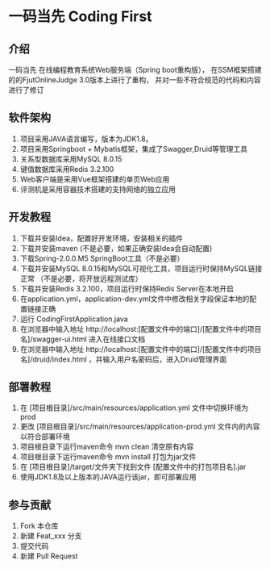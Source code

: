 # 一码当先 Coding First 

## 介绍

一码当先 在线编程教育系统Web服务端（Spring boot重构版），
在SSM框架搭建的的FjutOnlineJudge 3.0版本上进行了重构，
并对一些不符合规范的代码和内容进行了修订

## 软件架构

1. 项目采用JAVA语言编写，版本为JDK1.8。
2. 项目采用Springboot + Mybatis框架，集成了Swagger,Druid等管理工具
3. 关系型数据库采用MySQL 8.0.15
4. 键值数据库采用Redis 3.2.100
5. Web客户端是采用Vue框架搭建的单页Web应用
6. 评测机是采用容器技术搭建的支持网络的独立应用

## 开发教程

1. 下载并安装Idea，配置好开发环境，安装相关的插件
2. 下载并安装maven (不是必要，如果正确安装Idea会自动配置)
3. 下载Spring-2.0.0.M5 SpringBoot工具（不是必要）
4. 下载并安装MySQL 8.0.15和MySQL可视化工具，项目运行时保持MySQL链接正常 （不是必要，将开放远程测试库）
5. 下载并安装Redis 3.2.100，项目运行时保持Redis Server在本地开启
6. 在application.yml，application-dev.yml文件中修改相关字段保证本地的配置链接正确
7. 运行 CodingFirstApplication.java
8. 在浏览器中输入地址 http://localhost:[配置文件中的端口]/[配置文件中的项目名]/swagger-ui.html
进入在线接口文档 
9. 在浏览器中输入地址 http://localhost:[配置文件中的端口]/[配置文件中的项目名]/druid/index.html
，并输入用户名密码后，进入Druid管理界面

## 部署教程

1. 在 [项目根目录]/src/main/resources/application.yml 文件中切换环境为prod
2. 更改 [项目根目录]/src/main/resources/application-prod.yml 文件内的内容以符合部署环境
1. 项目根目录下运行maven命令 mvn clean 清空原有内容
2. 项目根目录下运行maven命令 mvn install 打包为jar文件
3. 在 [项目根目录]/target/文件夹下找到文件 [配置文件中的打包项目名].jar
4. 使用JDK1.8及以上版本的JAVA运行该jar，即可部署应用


## 参与贡献

1. Fork 本仓库
2. 新建 Feat_xxx 分支
3. 提交代码
4. 新建 Pull Request